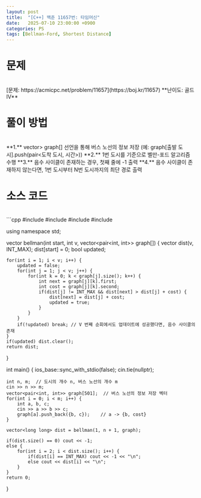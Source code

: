 ```yaml
---
layout: post
title:  "[C++] 백준 11657번: 타임머신"
date:   2025-07-10 23:00:00 +0900
categories: PS
tags: [Bellman-Ford, Shortest Distance]
---
```


# 문제

<br>
[문제: https://acmicpc.net/problem/11657](https://boj.kr/11657)   
**난이도: 골드 IV**

<br>

# 풀이 방법  

<br> 
**1.** vector<pair<int, int>> graph[] 선언을 통해 버스 노선의 정보 저장 (예: graph[출발 도시].push(pair<도착 도시, 시간>))   
**2.** 1번 도시를 기준으로 벨만-포드 알고리즘 수행   
**3.** 음수 사이클이 존재하는 경우, 첫째 줄에 -1 출력   
**4.** 음수 사이클이 존재하지 않는다면, 1번 도시부터 N번 도시까지의 최단 경로 출력 

<br>

# 소스 코드

<br>
```cpp
#include <iostream>
#include <vector>
#include <climits>
#include <algorithm>

using namespace std;

vector<long long> bellman(int start, int v, vector<pair<int, int>> graph[]) {
    vector<long long> dist(v, INT_MAX);
    dist[start] = 0;
    bool updated;

    for(int i = 1; i < v; i++) {
        updated = false;
        for(int j = 1; j < v; j++) {
            for(int k = 0; k < graph[j].size(); k++) {
                int next = graph[j][k].first;
                int cost = graph[j][k].second;
                if(dist[j] != INT_MAX && dist[next] > dist[j] + cost) {
                    dist[next] = dist[j] + cost;
                    updated = true;
                }
            }
        }
        if(!updated) break; // V 번째 순회에서도 업데이트에 성공했다면, 음수 사이클의 존재
    }
    if(updated) dist.clear();
    return dist;
}

int main() {
    ios_base::sync_with_stdio(false);
    cin.tie(nullptr);

    int n, m;  // 도시의 개수 n, 버스 노선의 개수 m
    cin >> n >> m;
    vector<pair<int, int>> graph[501];  // 버스 노선의 정보 저장 벡터
    for(int i = 0; i < m; i++) {
        int a, b, c;
        cin >> a >> b >> c;
        graph[a].push_back({b, c});    // a -> {b, cost}
    }

    vector<long long> dist = bellman(1, n + 1, graph);

    if(dist.size() == 0) cout << -1;
    else {
        for(int i = 2; i < dist.size(); i++) {
            if(dist[i] == INT_MAX) cout << -1 << "\n";
            else cout << dist[i] << "\n";
        }
    }
    return 0;
}
```